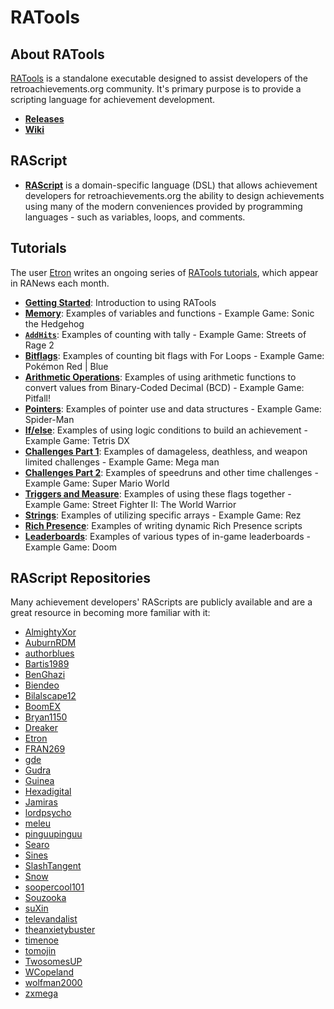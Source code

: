 # RATools

## About RATools

[RATools](https://github.com/Jamiras/RATools) is a standalone executable designed to assist developers of the retroachievements.org community. It's primary purpose is to provide a scripting language for achievement development.

- [**Releases**](https://github.com/Jamiras/RATools/releases)
- [**Wiki**](https://github.com/Jamiras/RATools/wiki)

## RAScript

- [**RAScript**](https://github.com/Jamiras/RATools/wiki/Script-File-Syntax) is a domain-specific language (DSL) that allows achievement developers for retroachievements.org the ability to design achievements using many of the modern conveniences provided by programming languages - such as variables, loops, and comments.

## Tutorials

The user [Etron](https://retroachievements.org/user/Etron) writes an ongoing series of [RATools tutorials](https://github.com/Etron-RA/RetroAchievements/tree/main/Tutorials), which appear in RANews each month.

- [**Getting Started**](https://github.com/Etron-RA/RetroAchievements/tree/main/Tutorials/00_Getting_Started#tutorial-0---getting-started): Introduction to using RATools
- [**Memory**](https://github.com/Etron-RA/RetroAchievements/tree/main/Tutorials/01_Memory#tutorial-1---memory-basics): Examples of variables and functions - Example Game: Sonic the Hedgehog
- [**`AddHits`**](https://github.com/Etron-RA/RetroAchievements/tree/main/Tutorials/02_Add_Hits#tutorial-2---add-hits): Examples of counting with tally - Example Game: Streets of Rage 2
- [**Bitflags**](https://github.com/Etron-RA/RetroAchievements/tree/main/Tutorials/03_Bitflags#tutorial-3--bit-flags): Examples of counting bit flags with For Loops - Example Game: Pokémon Red | Blue
- [**Arithmetic Operations**](https://github.com/Etron-RA/RetroAchievements/tree/main/Tutorials/04_Arithmetic_Operations#tutorial-4--arithmetic-operations): Examples of using arithmetic functions to convert values from Binary-Coded Decimal (BCD) - Example Game: Pitfall!
- [**Pointers**](https://github.com/Etron-RA/RetroAchievements/tree/main/Tutorials/05_Pointers#tutorial-5--pointers): Examples of pointer use and data structures - Example Game: Spider-Man
- [**If/else**](https://github.com/Etron-RA/RetroAchievements/tree/main/Tutorials/06_If_Else#tutorial-6--ifelse): Examples of using logic conditions to build an achievement - Example Game: Tetris DX
- [**Challenges Part 1**](https://github.com/Etron-RA/RetroAchievements/tree/main/Tutorials/07_Challenges_Part_1#tutorial-7--challenges-part-1): Examples of damageless, deathless, and weapon limited challenges - Example Game: Mega man
- [**Challenges Part 2**](https://github.com/Etron-RA/RetroAchievements/tree/main/Tutorials/08_Challenges_Part_2#tutorial-8--challenges-part-2): Examples of speedruns and other time challenges - Example Game: Super Mario World
- [**Triggers and Measure**](https://github.com/Etron-RA/RetroAchievements/tree/main/Tutorials/09_Trigger_and_Measure#tutorial-9--trigger-and-measure-together): Examples of using these flags together - Example Game: Street Fighter II: The World Warrior
- [**Strings**](https://github.com/Etron-RA/RetroAchievements/tree/main/Tutorials/10_Strings#tutorial-10--strings): Examples of utilizing specific arrays - Example Game: Rez
- [**Rich Presence**](https://github.com/Etron-RA/RetroAchievements/tree/main/Tutorials/11_Rich_Presence#tutorial-11--rich-presence): Examples of writing dynamic Rich Presence scripts
- [**Leaderboards**](https://github.com/Etron-RA/RetroAchievements/tree/main/Tutorials/11_Rich_Presence#tutorial-11--rich-presence): Examples of various types of in-game leaderboards - Example Game: Doom

## RAScript Repositories

Many achievement developers' RAScripts are publicly available and are a great resource in becoming more familiar with it:

- [AlmightyXor](https://github.com/MagmarFire/RetroAchievements)
- [AuburnRDM](https://github.com/AuburnRDM/RetroAchievements)
- [authorblues](https://github.com/authorblues/retroachievements/)
- [Bartis1989](https://github.com/Bartis1989/rascripts)
- [BenGhazi](https://github.com/Ben-Ghazi/RAScripts)
- [Biendeo](https://github.com/Biendeo/RAScripts)
- [Bilalscape12](https://github.com/Bilalscape12/RetroAchievements)
- [BoomEX](https://github.com/BoomEX-UK/RetroAchievements)
- [Bryan1150](https://github.com/Bryan1150/RAScripts)
- [Dreaker](https://github.com/Dreaker75/RetroAchievements)
- [Etron](https://github.com/Etron-RA/RetroAchievements)
- [FRAN269](https://github.com/FRAN269/RAScripts)
- [gde](https://github.com/gdeOo/ra_sets)
- [Gudra](https://github.com/GudraFree/RAScripts)
- [Guinea](https://github.com/Bregann/RAToolsScripts)
- [Hexadigital](https://github.com/Hexadigital/RAScript)
- [Jamiras](https://github.com/Jamiras/RAScripts)
- [lordpsycho](https://github.com/lordpsych0/RAScripts)
- [meleu](https://github.com/meleu/rascripts)
- [pinguupinguu](https://github.com/pinguupinguu/rascripts)
- [Searo](https://github.com/Tsearo/RAScripts)
- [Sines](https://github.com/CarnavalSines/RAScript)
- [SlashTangent](https://github.com/slashtangent/RetroAchievements)
- [Snow](https://github.com/snowpin/rascripts)
- [soopercool101](https://github.com/soopercool101/RAScripts)
- [Souzooka](https://github.com/Souzooka/RAScripts)
- [suXin](https://github.com/suXinjke/RAScripts)
- [televandalist](https://github.com/televandalist/retroachievements)
- [theanxietybuster](https://github.com/bedwardly-down/RAScript-Repo)
- [timenoe](https://github.com/timenoe/RAScripts)
- [tomojin](https://github.com/tomojira/RAScripts)
- [TwosomesUP](https://github.com/TwosomesUP/RAScripts)
- [WCopeland](https://github.com/wescopeland/RetroAchievements)
- [wolfman2000](https://github.com/wolfman2000/rascripts)
- [zxmega](https://github.com/miagui/RAScripts)
